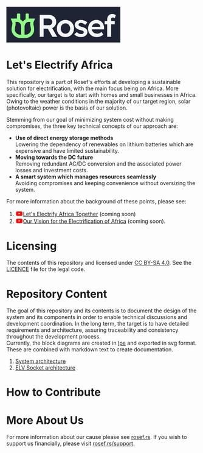 <a href="https://rosef.rs/"><img src="https://github.com/Rosef-Engineering/.github/raw/main/profile/logo.jpg" alt="Rosef" width="300"/></a>  
  
# Let's Electrify Africa 
   

This repository is a part of Rosef's efforts at developing <!-- The goal of Rosef is to develop // This project is a part of Rosef's efforts at developing -->a sustainable solution for electrification, with the main focus being on Africa. More specifically, our target is to start with homes and small businesses in Africa. Owing to the weather conditions in the majority of our target region, solar (photovoltaic) power is the basis of our solution.  
  
Stemming from our goal of minimizing system cost without making compromises, the three key technical concepts of our approach are:  
- **Use of direct energy storage methods**  
Lowering the dependency of renewables on lithium batteries which are expensive and have limited sustainability.  
- **Moving towards the DC future**  
Removing redundant AC/DC conversion and the associated power losses and investment costs.  
- **A smart system which manages resources seamlessly**  
Avoiding compromises and keeping convenience without oversizing the system.  
  
For more information about the background of these points, please see:  
1. [<img src="https://github.com/Rosef-Engineering/.github/raw/main/profile/youtube-color-icon.png" alt="YouTube" width="20"/>Let's Electrify Africa Together](https://www.youtube.com/@RosefOfficial) (coming soon) <!--TODO insert link once video is out-->  
2. [<img src="https://github.com/Rosef-Engineering/.github/raw/main/profile/youtube-color-icon.png" alt="YouTube" width="20"/>Our Vision for the Electrification of Africa](https://www.youtube.com/@RosefOfficial) (coming soon). <!--TODO insert link once video is out-->
<!-- Icon source: https://uxwing.com/youtube-color-icon/ -->  
   

# Licensing
  
The contents of this repository and licensed under [CC BY-SA 4.0](https://creativecommons.org/licenses/by/4.0/). See the [LICENCE](LICENCE.txt) file for the legal code.  
  


# Repository Content

The goal of this repository and its contents is to document the design of the system and its components in order to enable technical discussions and development coordination. In the long term, the target is to have detailed requirements and architecture, assuring traceability and consistency throughout the development process.  
Currently, the block diagrams are created in [Ipe](https://ipe.otfried.org/) and exported in svg format. These are combined with markdown text to create documentation.  
1.  [System architecture]()<!-- TODO -->  
2.  [ELV Socket architecture]()<!-- TODO -->  


# How to Contribute

<!-- TODO review our documentation, review our project repositories to see if they align with documentation -->


# More About Us

For more information about our cause please see [rosef.rs](https://rosef.rs/). If you wish to support us financially, please visit [rosef.rs/support](https://rosef.rs/support). <!--TODO setup forwarding to youtube channel? (talk to Katarina)--> 
 

